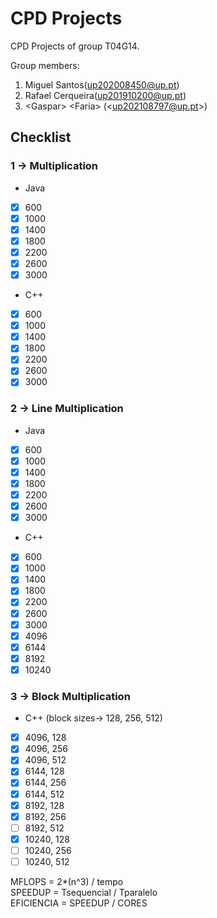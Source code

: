 # CPD Projects

CPD Projects of group T04G14.

Group members:
1. Miguel Santos(up202008450@up.pt)
2. Rafael Cerqueira(up201910200@up.pt)
3. &lt;Gaspar&gt; &lt;Faria&gt; (&lt;up202108797@up.pt&gt;)



## Checklist
### 1 -> Multiplication
* Java
- [x] 600
- [x] 1000
- [x] 1400
- [x] 1800
- [x] 2200
- [x] 2600
- [x] 3000

* C++
- [x] 600
- [x] 1000
- [x] 1400
- [x] 1800
- [x] 2200
- [x] 2600
- [x] 3000

### 2 -> Line Multiplication
* Java
- [x] 600
- [x] 1000
- [x] 1400
- [x] 1800
- [x] 2200
- [x] 2600
- [x] 3000

* C++
- [x] 600
- [x] 1000
- [x] 1400
- [x] 1800
- [x] 2200
- [x] 2600
- [x] 3000
- [x] 4096
- [x] 6144
- [x] 8192
- [x] 10240

### 3 -> Block Multiplication
* C++ (block sizes-> 128, 256, 512)
- [x] 4096, 128
- [x] 4096, 256
- [x] 4096, 512
- [x] 6144, 128
- [x] 6144, 256
- [x] 6144, 512
- [x] 8192, 128
- [x] 8192, 256
- [ ] 8192, 512
- [x] 10240, 128
- [ ] 10240, 256
- [ ] 10240, 512

MFLOPS = 2*(n^3) / tempo </br>
SPEEDUP = Tsequencial / Tparalelo </br>
EFICIENCIA = SPEEDUP / CORES 